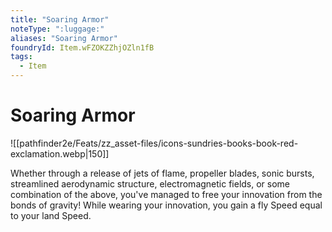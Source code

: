 ```yaml
---
title: "Soaring Armor"
noteType: ":luggage:"
aliases: "Soaring Armor"
foundryId: Item.wFZOKZZhjOZln1fB
tags:
  - Item
---
```


# Soaring Armor
![[pathfinder2e/Feats/zz_asset-files/icons-sundries-books-book-red-exclamation.webp|150]]

Whether through a release of jets of flame, propeller blades, sonic bursts, streamlined aerodynamic structure, electromagnetic fields, or some combination of the above, you've managed to free your innovation from the bonds of gravity! While wearing your innovation, you gain a fly Speed equal to your land Speed.
